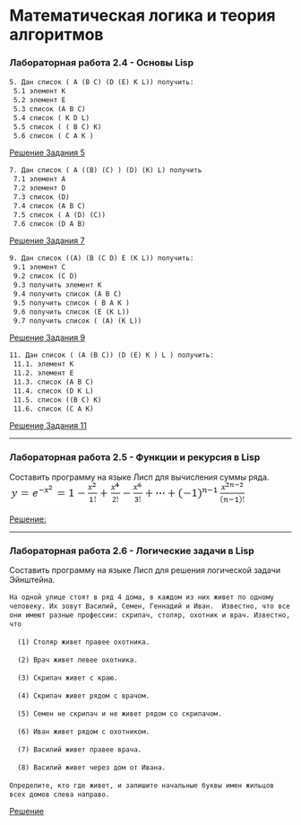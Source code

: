 # Математическая логика и теория алгоритмов
### Лабораторная работа 2.4 - Основы Lisp
```  
5. Дан список ( A (B C) (D (E) K L)) получить:
 5.1 элемент К
 5.2 элемент E
 5.3 список (A B C)
 5.4 список ( K D L)
 5.5 список ( ( B C) K)
 5.6 список ( С A K )
```
[Решение Задания 5](https://github.com/RodKingroo/Math_Logics/blob/main/LIPS/LAB%201/5%20%D0%B7%D0%B0%D0%B4%D0%B0%D0%BD%D0%B8%D0%B5.lisp)

``` 
7. Дан список ( A ((B) (C) ) (D) (K) L) получить
 7.1 элемент A
 7.2 элемент D
 7.3 список (D)
 7.4 список (A B C)
 7.5 список ( A (D) (C))
 7.6 список (D A B)
```
[Решение Задания 7](https://github.com/RodKingroo/Math_Logics/blob/main/LIPS/LAB%201/7%20%D0%B7%D0%B0%D0%B4%D0%B0%D0%BD%D0%B8%D0%B5.lisp)

``` 
9. Дан список ((A) (B (C D) E (K L)) получить:
 9.1 элемент С
 9.2 список (C D)
 9.3 получить элемент K
 9.4 получить список (A B C)
 9.5 получить список ( B A K )
 9.6 получить список (E (K L))
 9.7 получить список ( (A) (K L))
```
[Решение Задания 9](https://github.com/RodKingroo/Math_Logics/blob/main/LIPS/LAB%201/9%20%D0%B7%D0%B0%D0%B4%D0%B0%D0%BD%D0%B8%D0%B5.lisp)

``` 
11. Дан список ( (A (B C)) (D (E) K ) L ) получить:
 11.1. элемент K
 11.2. элемент E
 11.3. список (A B C)
 11.4. список (D K L)
 11.5. список ((B C) K)
 11.6. список (C A K)
```
[Решение Задания 11](https://github.com/RodKingroo/Math_Logics/blob/main/LIPS/LAB%201/9%20%D0%B7%D0%B0%D0%B4%D0%B0%D0%BD%D0%B8%D0%B5.lisp)

----------------------------------------------------------
### Лабораторная работа 2.5 - Функции и рекурсия в Lisp
Составить программу на языке Лисп для вычисления суммы ряда.\
![Image alt](https://github.com/RodKingroo/Math_Logics/blob/main/LIPS/formula18.png)

[Решение:](https://github.com/RodKingroo/Math_Logics/blob/main/LIPS/Lab%202.5.lisp)

----------------------------------------------------------
### Лабораторная работа 2.6 - Логические задачи в Lisp
Составить программу на языке Лисп для решения логической задачи Эйнштейна.
```
На одной улице стоят в ряд 4 дома, в каждом из них живет по одному человеку. Их зовут Василий, Семен, Геннадий и Иван.  Известно, что все они имеют разные профессии: скрипач, столяр, охотник и врач. Известно, что

  (1) Столяр живет правее охотника.

  (2) Врач живет левее охотника.

  (3) Скрипач живет с краю.

  (4) Скрипач живет рядом с врачом.

  (5) Семен не скрипач и не живет рядом со скрипачом.

  (6) Иван живет рядом с охотником.

  (7) Василий живет правее врача.

  (8) Василий живет через дом от Ивана.

Определите, кто где живет, и запишите начальные буквы имен жильцов всех домов слева направо.
```
[Решение](https://github.com/RodKingroo/Math_Logics/blob/main/LIPS/Lab%202.6.lisp)
